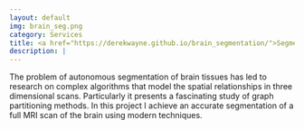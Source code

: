 ```yaml
---
layout: default
img: brain_seg.png 
category: Services
title: <a href="https://derekwayne.github.io/brain_segmentation/">Segmentation of Brain MR Images</a>:<br>A modern approach to tissue classification 
description: |
---
```


The problem of autonomous segmentation of brain tissues has led to research on complex algorithms that model the spatial relationships in three dimensional scans. Particularly it presents a fascinating study of graph partitioning methods. In this project I achieve an accurate segmentation of a full MRI scan of the brain using modern techniques.
